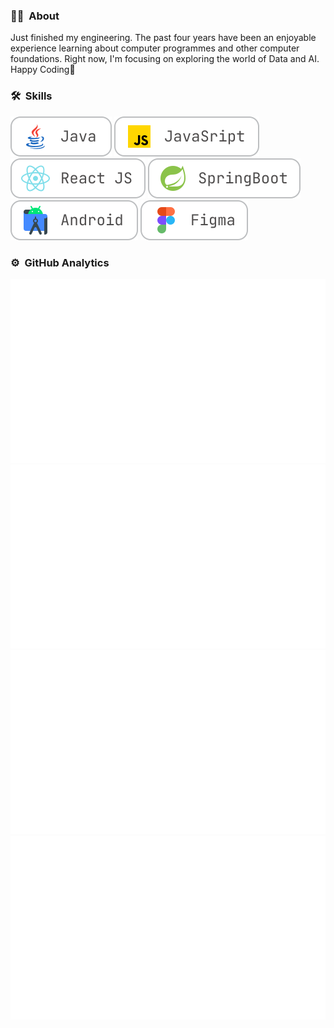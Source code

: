 
### 👨‍💻 &nbsp;About

Just finished my engineering. The past four years have been an enjoyable experience learning about computer programmes and other computer foundations. Right now, I'm focusing on exploring the world of Data and AI. Happy Coding🤗

### 🛠 &nbsp;Skills

![Java](./java-skill.svg)
![JavaScript](./JavaScript-skill.svg)
![React js](./React-skill.svg)
![SpringBoot](./SpringBoot-skill.svg)
![Android Studio](./Android-skill.svg)
![Figma](./Figma-skill.svg)


### ⚙️ &nbsp;GitHub Analytics

<p align="left">
<a href="https://github.com/devudhayakumar">
  
  ![](https://raw.githubusercontent.com/devudhayakumar/git-stats/master/generated/overview.svg#gh-dark-mode-only)
![](https://raw.githubusercontent.com/devudhayakumar/git-stats/master/generated/overview.svg#gh-light-mode-only)
 ![](https://raw.githubusercontent.com/devudhayakumar/git-stats/master/generated/languages.svg#gh-dark-mode-only)
![](https://raw.githubusercontent.com/devudhayakumar/git-stats/master/generated/languages.svg#gh-light-mode-only)

</a>
 
</p>


